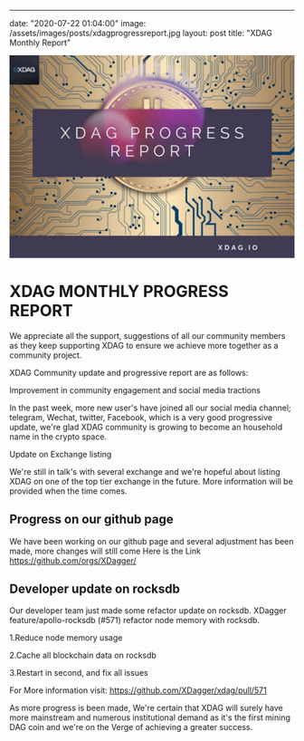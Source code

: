 --- 
date: "2020-07-22 01:04:00"
image: /assets/images/posts/xdagprogressreport.jpg
layout: post
title: "XDAG Monthly Report"


![Progress Report Image](/assets/images/posts/xdagprogressreport.jpg)


# XDAG MONTHLY PROGRESS REPORT


We appreciate all the support, suggestions of all our community members as they  keep supporting XDAG to ensure we achieve more together as a community project.

XDAG Community update and progressive report are as follows:

Improvement in community engagement and social media tractions

In the past week, more new user's have joined all our social media channel; telegram, Wechat, twitter, Facebook, which is a very good progressive update, we're glad XDAG community is growing to become an household name in the crypto space.

Update on Exchange listing


We're still in talk's with several exchange and we're hopeful about listing XDAG on one of the top tier exchange in the future. More information will be provided when the time comes.

## Progress on our github page 

We have been working on our github page and several adjustment has been made, more changes will still come 
Here is the Link
https://github.com/orgs/XDagger/

## Developer update on rocksdb

Our developer team just made some refactor update on rocksdb. XDagger feature/apollo-rocksdb (#571)
refactor node memory with rocksdb.

1.Reduce node memory usage

2.Cache all blockchain data on rocksdb

3.Restart in second,
and fix all issues

For More information visit:
https://github.com/XDagger/xdag/pull/571

As more progress is been made, We're certain that XDAG will surely have more mainstream and numerous institutional demand as it's the first mining DAG coin and we're on the Verge of achieving a greater success.
